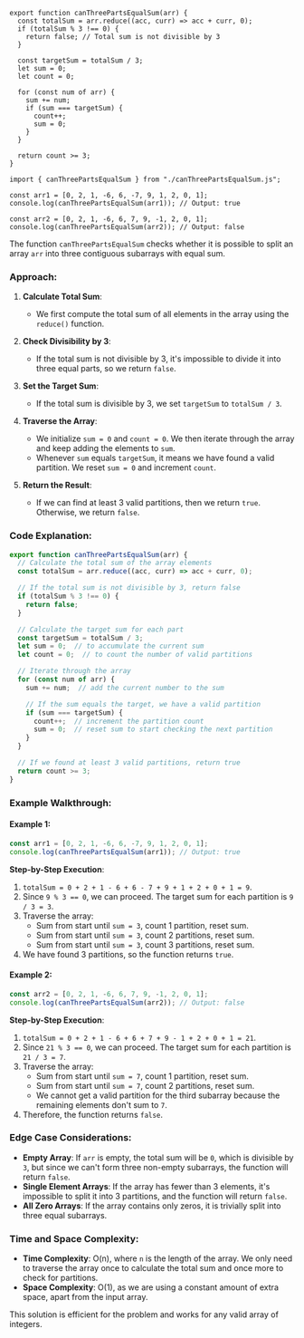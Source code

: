 ```
export function canThreePartsEqualSum(arr) {
  const totalSum = arr.reduce((acc, curr) => acc + curr, 0);
  if (totalSum % 3 !== 0) {
    return false; // Total sum is not divisible by 3
  }

  const targetSum = totalSum / 3;
  let sum = 0;
  let count = 0;

  for (const num of arr) {
    sum += num;
    if (sum === targetSum) {
      count++;
      sum = 0;
    }
  }

  return count >= 3;
}

import { canThreePartsEqualSum } from "./canThreePartsEqualSum.js";

const arr1 = [0, 2, 1, -6, 6, -7, 9, 1, 2, 0, 1];
console.log(canThreePartsEqualSum(arr1)); // Output: true

const arr2 = [0, 2, 1, -6, 6, 7, 9, -1, 2, 0, 1];
console.log(canThreePartsEqualSum(arr2)); // Output: false

```

The function `canThreePartsEqualSum` checks whether it is possible to split an array `arr` into three contiguous subarrays with equal sum.

### Approach:

1. **Calculate Total Sum**: 
   - We first compute the total sum of all elements in the array using the `reduce()` function.
   
2. **Check Divisibility by 3**:
   - If the total sum is not divisible by 3, it's impossible to divide it into three equal parts, so we return `false`.

3. **Set the Target Sum**:
   - If the total sum is divisible by 3, we set `targetSum` to `totalSum / 3`.

4. **Traverse the Array**:
   - We initialize `sum = 0` and `count = 0`. We then iterate through the array and keep adding the elements to `sum`.
   - Whenever `sum` equals `targetSum`, it means we have found a valid partition. We reset `sum = 0` and increment `count`.
   
5. **Return the Result**:
   - If we can find at least 3 valid partitions, then we return `true`. Otherwise, we return `false`.

### Code Explanation:

```javascript
export function canThreePartsEqualSum(arr) {
  // Calculate the total sum of the array elements
  const totalSum = arr.reduce((acc, curr) => acc + curr, 0);

  // If the total sum is not divisible by 3, return false
  if (totalSum % 3 !== 0) {
    return false;
  }

  // Calculate the target sum for each part
  const targetSum = totalSum / 3;
  let sum = 0;  // to accumulate the current sum
  let count = 0;  // to count the number of valid partitions

  // Iterate through the array
  for (const num of arr) {
    sum += num;  // add the current number to the sum

    // If the sum equals the target, we have a valid partition
    if (sum === targetSum) {
      count++;  // increment the partition count
      sum = 0;  // reset sum to start checking the next partition
    }
  }

  // If we found at least 3 valid partitions, return true
  return count >= 3;
}
```

### Example Walkthrough:

#### Example 1:

```javascript
const arr1 = [0, 2, 1, -6, 6, -7, 9, 1, 2, 0, 1];
console.log(canThreePartsEqualSum(arr1)); // Output: true
```

**Step-by-Step Execution**:
1. `totalSum = 0 + 2 + 1 - 6 + 6 - 7 + 9 + 1 + 2 + 0 + 1 = 9`.
2. Since `9 % 3 == 0`, we can proceed. The target sum for each partition is `9 / 3 = 3`.
3. Traverse the array:
   - Sum from start until `sum = 3`, count 1 partition, reset sum.
   - Sum from start until `sum = 3`, count 2 partitions, reset sum.
   - Sum from start until `sum = 3`, count 3 partitions, reset sum.
4. We have found 3 partitions, so the function returns `true`.

#### Example 2:

```javascript
const arr2 = [0, 2, 1, -6, 6, 7, 9, -1, 2, 0, 1];
console.log(canThreePartsEqualSum(arr2)); // Output: false
```

**Step-by-Step Execution**:
1. `totalSum = 0 + 2 + 1 - 6 + 6 + 7 + 9 - 1 + 2 + 0 + 1 = 21`.
2. Since `21 % 3 == 0`, we can proceed. The target sum for each partition is `21 / 3 = 7`.
3. Traverse the array:
   - Sum from start until `sum = 7`, count 1 partition, reset sum.
   - Sum from start until `sum = 7`, count 2 partitions, reset sum.
   - We cannot get a valid partition for the third subarray because the remaining elements don't sum to `7`.
4. Therefore, the function returns `false`.

### Edge Case Considerations:
- **Empty Array**: If `arr` is empty, the total sum will be `0`, which is divisible by `3`, but since we can't form three non-empty subarrays, the function will return `false`.
- **Single Element Arrays**: If the array has fewer than 3 elements, it's impossible to split it into 3 partitions, and the function will return `false`.
- **All Zero Arrays**: If the array contains only zeros, it is trivially split into three equal subarrays.

### Time and Space Complexity:
- **Time Complexity**: O(n), where `n` is the length of the array. We only need to traverse the array once to calculate the total sum and once more to check for partitions.
- **Space Complexity**: O(1), as we are using a constant amount of extra space, apart from the input array.

This solution is efficient for the problem and works for any valid array of integers.